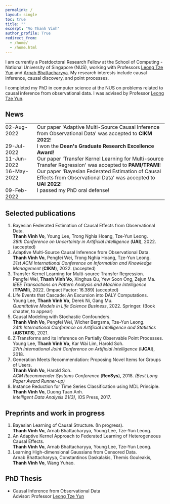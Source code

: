 ```yaml
---
permalink: /
layout: single
toc: true
title: ""
excerpt: "Vo Thanh Vinh"
author_profile: True
redirect_from: 
  - /home/
  - /home.html
---
```


I am currently a Postdoctoral Research Fellow at the School of Computing - National University of Singapore (NUS), working with Professors <a href="https://www.comp.nus.edu.sg/~leongty/" target="_blank">Leong Tze Yun</a> and <a href="https://www.comp.nus.edu.sg/~arnab/" target="_blank">Arnab Bhattacharyya</a>. My research interests include causal inference, causal discovery, and point processes.

I completed my PhD in computer science at the NUS on problems related to causal inference from observational data. I was advised by Professor <a href="https://www.comp.nus.edu.sg/~leongty/" target="_blank">Leong Tze Yun</a>.
## News
<!--
- *02-Aug-2022:* Our paper 'Adaptive Multi-Source Causal Inference from Observational Data' was accepted to **CIKM 2022**!
- *29-Jul-2022:* I won the **Dean's Graduate Research Excellence Award**!
- *11-Jun-2022:* Our paper 'Transfer Kernel Learning for Multi-source Transfer Regression' was accepted to **PAMI/TPAMI**!
- *16-May-2022:* Our paper 'Bayesian Federated Estimation of Causal Effects from Observational Data' was accepted to **UAI 2022**!
- *09-Feb-2022:* I passed my PhD oral defense!
-->

<table style='border:none;'>
    <tr style='border:none;'>
      <td style='vertical-align: top;border:none;width: 100px;padding: 0; margin-bottom: 8px;'>02-Aug-2022</td>
      <td align="left" style='vertical-align: top;border:none;padding: 0; margin-bottom: 8px;'>Our paper 'Adaptive Multi-Source Causal Inference from Observational Data' was accepted to <b>CIKM 2022</b>!</td>
    </tr>
    <tr style='border:none;'>
      <td style='vertical-align: top;border:none;width: 100px;padding: 0; margin-bottom: 8px;'>29-Jul-2022</td>
      <td align="left" style='vertical-align: top;border:none;padding: 0; margin-bottom: 8px;'>I won the <b>Dean's Graduate Research Excellence Award</b>!</td>
    </tr>
    <tr style='border:none;'>
      <td style='vertical-align: top;border:none;width: 100px;padding: 0; margin-bottom: 8px;'>11-Jun-2022</td>
      <td align="left" style='vertical-align: top;border:none;padding: 0; margin-bottom: 8px;'>Our paper 'Transfer Kernel Learning for Multi-source Transfer Regression' was accepted to <b>PAMI/TPAMI</b>!</td>
    </tr>
    <tr style='border:none;'>
      <td style='vertical-align: top;border:none;width: 100px;padding: 0; margin-bottom: 8px;'>16-May-2022</td>
      <td align="left" style='vertical-align: top;border:none;padding: 0; margin-bottom: 8px;'>Our paper 'Bayesian Federated Estimation of Causal Effects from Observational Data' was accepted to <b>UAI 2022</b>!</td>
    </tr>
    <tr style='border:none;'>
      <td style='vertical-align: top;border:none;width: 100px;padding: 0; margin-bottom: 0'>09-Feb-2022</td>
      <td align="left" style='vertical-align: top;border:none;padding: 0; margin: 0;'>I passed my PhD oral defense!</td>
    </tr>
</table>


## Selected publications
<!-- ======-->
1. Bayesian Federated Estimation of Causal Effects from Observational Data. <br />**Thanh Vinh Vo**, Young Lee, Trong Nghia Hoang, Tze-Yun Leong. <br />*38th Conference on Uncertainty in Artificial Intelligence* (**UAI**), 2022. (accepted)
2. Adaptive Multi-Source Causal Inference from Observational Data. <br />**Thanh Vinh Vo**, Pengfei Wei, Trong Nghia Hoang, Tze-Yun Leong. <br />*31st ACM International Conference on Information and Knowledge Management* (**CIKM**), 2022. (accepted)
3. Transfer Kernel Learning for Multi-source Transfer Regression. <br />Pengfei Wei, **Thanh Vinh Vo**, Xinghua Qu, Yew Soon Ong, Zejun Ma. <br />*IEEE Transactions on Pattern Analysis and Machine Intelligence* (**TPAMI**), 2022. (Impact Factor: 16.389) (accepted)
4. Life Events that Cascade: An Excursion into DALY Computations. <br />Young Lee, **Thanh Vinh Vo**, Derek Ni, Gang Mu. <br />*Quantitative Models in Life Science Business*, 2022. Springer. (Book chapter, to appear)
5. Causal Modeling with Stochastic Confounders. <br />**Thanh Vinh Vo**, Pengfei Wei, Wicher Bergsma, Tze-Yun Leong. <br />*24th International Conference on
Artificial Intelligence and Statistics* (**AISTATS**), 2021.
1. Z-Transforms and its Inference on Partially Observable Point Processes. <br />Young Lee, **Thanh Vinh Vo**, Kar Wai Lim, Harold Soh. <br />*27th International Joint Conference on Artificial Intelligence* (**IJCAI**), 2018.
1. Generation Meets Recommendation: Proposing Novel Items for Groups of Users. <br />**Thanh Vinh Vo**, Harold Soh. <br />*ACM Recommender Systems Conference* (**RecSys**), 2018. *(Best Long Paper Award Runner-up)*
1. Instance Reduction for Time Series Classification using MDL Principle. <br />**Thanh Vinh Vo**, Duong Tuan Anh. <br />*Intelligent Data Analysis 21(3)*, IOS Press, 2017.

## Preprints and work in progress
<!-- ======-->

1. Bayesian Learning of Causal Structure. (In progress). <br />**Thanh Vinh Vo**, Arnab Bhattacharyya, Young Lee, Tze-Yun Leong.
1. An Adaptive Kernel Approach to Federated Learning of Heterogeneous Causal Effects. <br />**Thanh Vinh Vo**, Arnab Bhattacharyya, Young Lee, Tze-Yun Leong. 
1. Learning High-dimensional Gaussians from Censored Data. <br />Arnab Bhattacharyya, Constantinos Daskalakis, Themis Gouleakis, **Thanh Vinh Vo**, Wang Yuhao.


<!--
## Teaching
GAP teaching assistant at National University of Singapore, 2017-2020.
- Programming methodology
- Data structures and algorithms
-->

## PhD Thesis
- Causal Inference from Observational Data <br />Advisor: Professor <a href="https://www.comp.nus.edu.sg/~leongty/" target="_blank">Leong Tze Yun</a>
